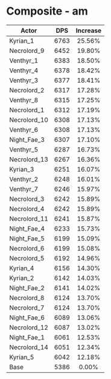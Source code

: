 # Composite - am
| Actor | DPS | Increase |
|---|:---:|:---:|
|Kyrian_1|6763|25.56%|
|Necrolord_9|6452|19.80%|
|Venthyr_1|6383|18.50%|
|Venthyr_4|6378|18.42%|
|Venthyr_3|6377|18.41%|
|Necrolord_2|6317|17.28%|
|Venthyr_8|6315|17.25%|
|Necrolord_1|6312|17.19%|
|Necrolord_10|6308|17.13%|
|Venthyr_6|6308|17.13%|
|Night_Fae_3|6307|17.10%|
|Venthyr_5|6287|16.73%|
|Necrolord_13|6267|16.36%|
|Kyrian_3|6251|16.07%|
|Venthyr_2|6248|16.01%|
|Venthyr_7|6246|15.97%|
|Necrolord_3|6242|15.89%|
|Necrolord_4|6242|15.89%|
|Necrolord_11|6241|15.87%|
|Night_Fae_4|6233|15.73%|
|Night_Fae_5|6199|15.09%|
|Necrolord_6|6199|15.08%|
|Necrolord_5|6192|14.96%|
|Kyrian_4|6156|14.30%|
|Kyrian_2|6142|14.03%|
|Night_Fae_2|6141|14.02%|
|Necrolord_8|6124|13.70%|
|Necrolord_7|6124|13.70%|
|Night_Fae_6|6089|13.06%|
|Necrolord_12|6087|13.02%|
|Night_Fae_1|6061|12.53%|
|Necrolord_14|6051|12.34%|
|Kyrian_5|6042|12.18%|
|Base|5386|0.00%|
